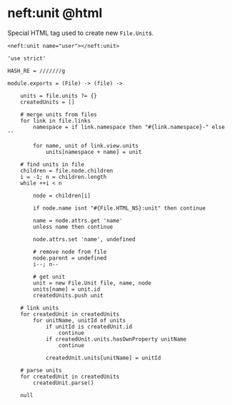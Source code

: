 neft:unit @html
===============

Special HTML tag used to create new `File.Unit`s.

```
<neft:unit name="user"></neft:unit>
```

	'use strict'

	HASH_RE = ///////g

	module.exports = (File) -> (file) ->

		units = file.units ?= {}
		createdUnits = []

		# merge units from files
		for link in file.links
			namespace = if link.namespace then "#{link.namespace}-" else ''

			for name, unit of link.view.units
				units[namespace + name] = unit

		# find units in file
		children = file.node.children
		i = -1; n = children.length
		while ++i < n

			node = children[i]

			if node.name isnt "#{File.HTML_NS}:unit" then continue

			name = node.attrs.get 'name'
			unless name then continue

			node.attrs.set 'name', undefined

			# remove node from file
			node.parent = undefined
			i--; n--

			# get unit
			unit = new File.Unit file, name, node
			units[name] = unit.id
			createdUnits.push unit

		# link units
		for createdUnit in createdUnits
			for unitName, unitId of units
				if unitId is createdUnit.id
					continue
				if createdUnit.units.hasOwnProperty unitName
					continue

				createdUnit.units[unitName] = unitId

		# parse units
		for createdUnit in createdUnits
			createdUnit.parse()

		null